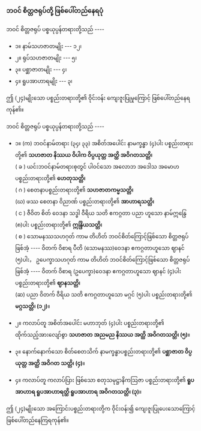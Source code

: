 ### ဘဝင် စိတ္တဇရုပ်တို့ ဖြစ်ပေါ်တည်နေရပုံ

ဘဝင် စိတ္တဇရုပ် ပစ္စယုပ္ပန်တရားတို့သည် ----

- ၁။ နာမ်သဟဇာတမျိုး --- ၁၂၊
- ၂။ ရုပ်သဟဇာတမျိုး --- ၅၊
- ၃။ ပစ္ဆာဇာတမျိုး --- ၄၊
- ၄။ ရူပအာဟာရမျိုး --- ၃၊

ဤ (၂၄)မျိုးသော ပစ္စည်းတရားတို့၏ ဝိုင်းဝန်း ကျေးဇူးပြုမှုကြောင့် ဖြစ်ပေါ်တည်နေရကုန်၏။

ဘဝင် စိတ္တဇရုပ် ပစ္စယုပ္ပန်တရားတို့သည် ----

- ၁။ (က) ဘဝင်နာမ်တရား (၃၄၊ ၃၃) အစိတ်အပေါင်း နာမက္ခန္ဓာ (၄)ပါး ပစ္စည်းတရားတို့၏ **သဟဇာတ နိဿယ ဝိပါက ဝိပ္ပယုတ္တ အတ္ထိ အဝိဂတသတ္တိ၊**
<br>( ခ ) ယင်းဘဝင်နာမ်တရားစုတွင် ပါဝင်သော အလောဘ အဒေါသ အမောဟ ပစ္စည်းတရားတို့၏ **ဟေတုသတ္တိ၊**
<br>( ဂ ) စေတနာပစ္စည်းတရားတို့၏ **သဟဇာတကမ္မသတ္တိ၊**
<br>(ဃ) ဖဿ စေတနာ ဝိညာဏ် ပစ္စည်းတရားတို့၏ **အာဟာရသတ္တိ၊**
<br>( င ) ဇီဝိတ စိတ် ဝေဒနာ သဒ္ဓါ ဝီရိယ သတိ ဧကဂ္ဂတာ ပညာ ဟူသော နာမ်ဣန္ဒြေ (၈)ပါး ပစ္စည်းတရားတို့၏ **ဣန္ဒြိယသတ္တိ၊**
<br>( စ ) သောမနဿသဟဂုတ် ကာမ တိဟိတ် ဘဝင်စိတ်ကြောင့်ဖြစ်သော စိတ္တဇရုပ် ဖြစ်အံ့ ---- ဝိတက် ဝိစာရ ပီတိ (သောမနဿ)ဝေဒနာ ဧကဂ္ဂတာဟူသော ဈာနင် (၅)ပါး， ဥပေက္ခာသဟဂုတ် ကာမ တိဟိတ် ဘဝင်စိတ်ကြောင့်ဖြစ်သော စိတ္တဇရုပ်ဖြစ်အံ့ ---- ဝိတက် ဝိစာရ (ဥပေက္ခာ)ဝေဒနာ ဧကဂ္ဂတာဟူသော ဈာနင် (၄)ပါး ပစ္စည်းတရားတို့၏ **ဈာနသတ္တိ၊**
<br>(ဆ) ပညာ ဝိတက် ဝီရိယ သတိ ဧကဂ္ဂတာဟူသော မဂ္ဂင် (၅)ပါး ပစ္စည်းတရားတို့၏ **မဂ္ဂသတ္တိ၊ (၁၂)**။

- ၂။ ကလာပ်တူ အစိတ်အပေါင်း မဟာဘုတ် (၄)ပါး ပစ္စည်းတရားတို့၏ ထိုက်သည့်အားလျော်စွာ **သဟဇာတ အညမည နိဿယ အတ္ထိ အဝိဂတသတ္တိ၊ (၅)**။

- ၃။ နောက်နောက်သော စိတ်စေတသိက် နာမက္ခန္ဓာပစ္စည်းတရားတို့၏ **ပစ္ဆာဇာတ ဝိပ္ပယုတ္တ အတ္ထိ အဝိဂတ သတ္တိ၊ (၄)**။

- ၄။ ကလာပ်တူ ကလာပ်ပြား ဖြစ်သော စတုသမုဋ္ဌာနိကဩဇာ ပစ္စည်းတရားတို့၏ **ရူပအာဟာရ ရူပအာဟာရတ္ထိ ရူပအာဟာရ အဝိဂတသတ္တိ၊ (၃)**။

ဤ (၂၄)မျိုးသော အကြောင်းပစ္စည်းတရားတို့က ဝိုင်းဝန်း၍ ကျေးဇူးပြုပေးသောကြောင့် ဖြစ်ပေါ်တည်နေကြရကုန်၏။